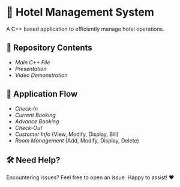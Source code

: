 # 🏨 Hotel Management System

A C++ based application to efficiently manage hotel operations.

## 📂 Repository Contents
- *Main C++ File*
- *Presentation*
- *Video Demonstration*

## 🔹 Application Flow
- *Check-In*
- *Current Booking*
- *Advance Booking*
- *Check-Out*
- *Customer Info* (View, Modify, Display, Bill)
- *Room Management* (Add, Modify, Display, Delete)

## 🛠️ Need Help?
Encountering issues? Feel free to open an issue. Happy to assist! ❤️
